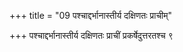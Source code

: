 +++
title = "09 पश्चाद्दर्भानास्तीर्य दक्षिणतः प्राचीम्"

+++
पश्चाद्दर्भानास्तीर्य दक्षिणतः प्राचीं प्रकर्षेदुत्तरतश्च ९
